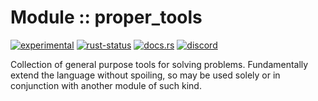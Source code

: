 <!-- {{# generate.module_header{} #}} -->

# Module :: proper_tools
[![experimental](https://raster.shields.io/static/v1?label=stability&message=experimental&color=orange&logoColor=eee)](https://github.com/emersion/stability-badges#experimental) [![rust-status](https://github.com/Wandalen/wTools/actions/workflows/ModuleProperToolsPush.yml/badge.svg)](https://github.com/Wandalen/wTools/actions/workflows/ModuleProperToolsPush.yml) [![docs.rs](https://img.shields.io/docsrs/proper_tools?color=e3e8f0&logo=docs.rs)](https://docs.rs/proper_tools) [![discord](https://img.shields.io/discord/872391416519737405?color=eee&logo=discord&logoColor=eee&label=ask)](https://discord.gg/m3YfbXpUUY)

Collection of general purpose tools for solving problems. Fundamentally extend the language without spoiling, so may be used solely or in conjunction with another module of such kind.

<!-- ### Basic use-case

```rust
use proper_tools::*;

fn main()
{
}
```

### To add to your project

```bash
cargo add proper_tools
```

### Try out from the repository

``` shell test
git clone https://github.com/Wandalen/wTools
cd wTools
cargo run --example proper_tools_trivial
cargo run
``` -->
